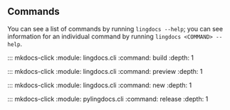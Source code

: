 ## Commands

You can see a list of commands by running `lingdocs --help`; you can see information for an individual command by running `lingdocs <COMMAND> --help`.

::: mkdocs-click
    :module: lingdocs.cli
    :command: build
    :depth: 1

::: mkdocs-click
    :module: lingdocs.cli
    :command: preview
    :depth: 1

::: mkdocs-click
    :module: lingdocs.cli
    :command: new
    :depth: 1

::: mkdocs-click
    :module: pylingdocs.cli
    :command: release
    :depth: 1

